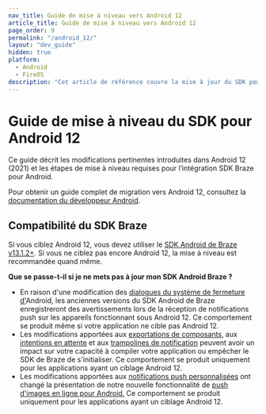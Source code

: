 ```yaml
---
nav_title: Guide de mise à niveau vers Android 12
article_title: Guide de mise à niveau vers Android 12
page_order: 9
permalink: "/android_12/"
layout: "dev_guide"
hidden: true
platform: 
  - Android
  - FireOS
description: "Cet article de référence couvre la mise à jour du SDK pour Android 12, mettant en évidence des changements tels que la création de liens profonds, la compatibilité SDK, etc."
---
```


# Guide de mise à niveau du SDK pour Android 12

Ce guide décrit les modifications pertinentes introduites dans Android 12 (2021) et les étapes de mise à niveau requises pour l’intégration SDK Braze pour Android.

Pour obtenir un guide complet de migration vers Android 12, consultez la [documentation du développeur Android](https://developer.android.com/about/versions/12).

## Compatibilité du SDK Braze

Si vous ciblez Android 12, vous devez utiliser le [SDK Android de Braze v13.1.2+][1]. Si vous ne ciblez pas encore Android 12, la mise à niveau est recommandée quand même.

**Que se passe-t-il si je ne mets pas à jour mon SDK Android Braze ?**

* En raison d'une modification des [dialogues du système de fermeture d'](https://developer.android.com/about/versions/12/behavior-changes-all#close-system-dialogs)Android, les anciennes versions du SDK Android de Braze enregistreront des avertissements lors de la réception de notifications push sur les appareils fonctionnant sous Android 12. Ce comportement se produit même si votre application ne cible pas Android 12.
* Les modifications apportées aux [exportations de composants](https://developer.android.com/about/versions/12/behavior-changes-12#exported), aux [intentions en attente](https://developer.android.com/about/versions/12/behavior-changes-12#pending-intent-mutability) et aux [trampolines de notification](https://developer.android.com/about/versions/12/behavior-changes-12#notification-trampolines) peuvent avoir un impact sur votre capacité à compiler votre application ou empêcher le SDK de Braze de s'initialiser. Ce comportement se produit uniquement pour les applications ayant un ciblage Android 12.
* Les modifications apportées aux [notifications push personnalisées](https://developer.android.com/about/versions/12/behavior-changes-12#custom-notifications) ont changé la présentation de notre nouvelle fonctionnalité de [push d'images en ligne pour Android.]({{site.baseurl}}/developer_guide/platform_integration_guides/android/push_notifications/inline_image_push/)  Ce comportement se produit uniquement pour les applications ayant un ciblage Android 12.

[1]: https://github.com/braze-inc/braze-android-sdk/blob/master/CHANGELOG.md#1312
